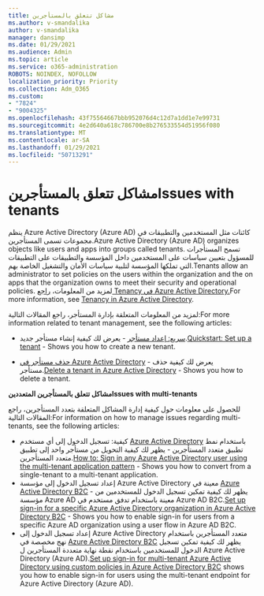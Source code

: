 ```yaml
---
title: مشاكل تتعلق بالمستأجرين
ms.author: v-smandalika
author: v-smandalika
manager: dansimp
ms.date: 01/29/2021
ms.audience: Admin
ms.topic: article
ms.service: o365-administration
ROBOTS: NOINDEX, NOFOLLOW
localization_priority: Priority
ms.collection: Adm_O365
ms.custom:
- "7824"
- "9004325"
ms.openlocfilehash: 43f75564667bbb952076d4c12d7a1dd1e7e99731
ms.sourcegitcommit: 4e2d640a618c786700e8b276533554d51956f080
ms.translationtype: MT
ms.contentlocale: ar-SA
ms.lasthandoff: 01/29/2021
ms.locfileid: "50713291"
---
```

# <a name="issues-with-tenants"></a><span data-ttu-id="dc6a7-102">مشاكل تتعلق بالمستأجرين</span><span class="sxs-lookup"><span data-stu-id="dc6a7-102">Issues with tenants</span></span>

<span data-ttu-id="dc6a7-103">ينظم Azure Active Directory (Azure AD) كائنات مثل المستخدمين والتطبيقات في مجموعات تسمى المستأجرين.</span><span class="sxs-lookup"><span data-stu-id="dc6a7-103">Azure Active Directory (Azure AD) organizes objects like users and apps into groups called tenants.</span></span> <span data-ttu-id="dc6a7-104">تسمح المستأجرات للمسؤول بتعيين سياسات على المستخدمين داخل المؤسسة والتطبيقات على التطبيقات التي تملكها المؤسسة لتلبية سياسات الأمان والتشغيل الخاصة بهم.</span><span class="sxs-lookup"><span data-stu-id="dc6a7-104">Tenants allow an administrator to set policies on the users within the organization and the on apps that the organization owns to meet their security and operational policies.</span></span> <span data-ttu-id="dc6a7-105">لمزيد من المعلومات، [راجع Tenancy في Azure Active Directory.](https://docs.microsoft.com/azure/active-directory/develop/single-and-multi-tenant-apps)</span><span class="sxs-lookup"><span data-stu-id="dc6a7-105">For more information, see [Tenancy in Azure Active Directory](https://docs.microsoft.com/azure/active-directory/develop/single-and-multi-tenant-apps).</span></span>

<span data-ttu-id="dc6a7-106">لمزيد من المعلومات المتعلقة بإدارة المستأجر، راجع المقالات التالية:</span><span class="sxs-lookup"><span data-stu-id="dc6a7-106">For more information related to tenant management, see the following articles:</span></span>

- <span data-ttu-id="dc6a7-107">[سريع: إعداد مستأجر](https://docs.microsoft.com/azure/active-directory/develop/quickstart-create-new-tenant) - يعرض لك كيفية إنشاء مستأجر جديد.</span><span class="sxs-lookup"><span data-stu-id="dc6a7-107">[Quickstart: Set up a tenant](https://docs.microsoft.com/azure/active-directory/develop/quickstart-create-new-tenant) - Shows you how to create a new tenant.</span></span>

- <span data-ttu-id="dc6a7-108">[حذف مستأجر في Azure Active Directory](https://docs.microsoft.com/azure/active-directory/enterprise-users/directory-delete-howto) - يعرض لك كيفية حذف مستأجر.</span><span class="sxs-lookup"><span data-stu-id="dc6a7-108">[Delete a tenant in Azure Active Directory](https://docs.microsoft.com/azure/active-directory/enterprise-users/directory-delete-howto) - Shows you how to delete a tenant.</span></span>

<span data-ttu-id="dc6a7-109">**مشاكل تتعلق بالمستأجرين المتعددين**</span><span class="sxs-lookup"><span data-stu-id="dc6a7-109">**Issues with multi-tenants**</span></span>

<span data-ttu-id="dc6a7-110">للحصول على معلومات حول كيفية إدارة المشاكل المتعلقة بتعدد المستأجرين، راجع المقالات التالية:</span><span class="sxs-lookup"><span data-stu-id="dc6a7-110">For information on how to manage issues regarding multi-tenants, see the following articles:</span></span>

- <span data-ttu-id="dc6a7-111">كيفية: تسجيل الدخول إلى أي مستخدم [Azure Active Directory](https://docs.microsoft.com/azure/active-directory/develop/howto-convert-app-to-be-multi-tenant) باستخدام نمط تطبيق متعدد المستأجرين - يظهر لك كيفية التحويل من مستأجر واحد إلى تطبيق متعدد المستأجرين.</span><span class="sxs-lookup"><span data-stu-id="dc6a7-111">[How to: Sign in any Azure Active Directory user using the multi-tenant application pattern](https://docs.microsoft.com/azure/active-directory/develop/howto-convert-app-to-be-multi-tenant) - Shows you how to convert from a single-tenant to a multi-tenant application.</span></span>
- <span data-ttu-id="dc6a7-112">إعداد تسجيل الدخول إلى مؤسسة Azure Active Directory معينة في [Azure Active Directory B2C](https://docs.microsoft.com/azure/active-directory-b2c/identity-provider-azure-ad-single-tenant?pivots=b2c-user-flow) - يظهر لك كيفية تمكين تسجيل الدخول للمستخدمين من مؤسسة Azure AD معينة باستخدام تدفق مستخدم في Azure AD B2C.</span><span class="sxs-lookup"><span data-stu-id="dc6a7-112">[Set up sign-in for a specific Azure Active Directory organization in Azure Active Directory B2C](https://docs.microsoft.com/azure/active-directory-b2c/identity-provider-azure-ad-single-tenant?pivots=b2c-user-flow) - Shows you how to enable sign-in for users from a specific Azure AD organization using a user flow in Azure AD B2C.</span></span>
- <span data-ttu-id="dc6a7-113">إعداد تسجيل الدخول إلى Azure Active Directory متعدد المستأجرين باستخدام نهج مخصصة في [Azure Active Directory B2C](https://docs.microsoft.com/azure/active-directory-b2c/identity-provider-azure-ad-multi-tenant?pivots=b2c-custom-policy) يظهر لك كيفية تمكين تسجيل الدخول للمستخدمين باستخدام نقطة نهاية متعددة المستأجرين ل Azure Active Directory (Azure AD).</span><span class="sxs-lookup"><span data-stu-id="dc6a7-113">[Set up sign-in for multi-tenant Azure Active Directory using custom policies in Azure Active Directory B2C](https://docs.microsoft.com/azure/active-directory-b2c/identity-provider-azure-ad-multi-tenant?pivots=b2c-custom-policy)  shows you how to enable sign-in for users using the multi-tenant endpoint for Azure Active Directory (Azure AD).</span></span>






